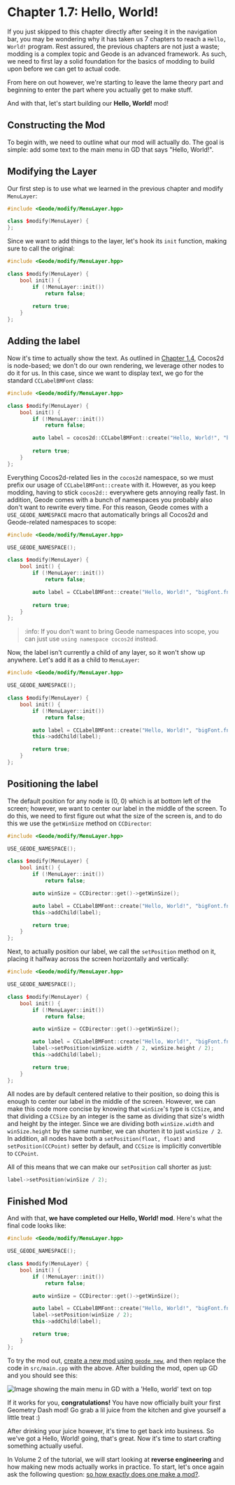 # Chapter 1.7: Hello, World!

If you just skipped to this chapter directly after seeing it in the navigation bar, you may be wondering why it has taken us 7 chapters to reach a `Hello, World!` program. Rest assured, the previous chapters are not just a waste; modding is a complex topic and Geode is an advanced framework. As such, we need to first lay a solid foundation for the basics of modding to build upon before we can get to actual code.

From here on out however, we're starting to leave the lame theory part and beginning to enter the part where you actually get to make stuff.

And with that, let's start building our **Hello, World!** mod!

## Constructing the Mod

To begin with, we need to outline what our mod will actually do. The goal is simple: add some text to the main menu in GD that says "Hello, World!".

## Modifying the Layer

Our first step is to use what we learned in the previous chapter and modify `MenuLayer`:

```cpp
#include <Geode/modify/MenuLayer.hpp>

class $modify(MenuLayer) {
};
```

Since we want to add things to the layer, let's hook its `init` function, making sure to call the original:

```cpp
#include <Geode/modify/MenuLayer.hpp>

class $modify(MenuLayer) {
	bool init() {
		if (!MenuLayer::init())
			return false;
        
        return true;
    }
};
```

## Adding the label

Now it's time to actually show the text. As outlined in [Chapter 1.4](/handbook/vol1/chap1_4.md), Cocos2d is node-based; we don't do our own rendering, we leverage other nodes to do it for us. In this case, since we want to display text, we go for the standard `CCLabelBMFont` class:

```cpp
#include <Geode/modify/MenuLayer.hpp>

class $modify(MenuLayer) {
	bool init() {
		if (!MenuLayer::init())
			return false;

        auto label = cocos2d::CCLabelBMFont::create("Hello, World!", "bigFont.fnt");
        
        return true;
    }
};
```

Everything Cocos2d-related lies in the `cocos2d` namespace, so we must prefix our usage of `CCLabelBMFont::create` with it. However, as you keep modding, having to stick `cocos2d::` everywhere gets annoying really fast. In addition, Geode comes with a bunch of namespaces you probably also don't want to rewrite every time. For this reason, Geode comes with a `USE_GEODE_NAMESPACE` macro that automatically brings all Cocos2d and Geode-related namespaces to scope:

```cpp
#include <Geode/modify/MenuLayer.hpp>

USE_GEODE_NAMESPACE();

class $modify(MenuLayer) {
	bool init() {
		if (!MenuLayer::init())
			return false;

        auto label = CCLabelBMFont::create("Hello, World!", "bigFont.fnt");
        
        return true;
    }
};
```

> :info: If you don't want to bring Geode namespaces into scope, you can just use `using namespace cocos2d` instead.

Now, the label isn't currently a child of any layer, so it won't show up anywhere. Let's add it as a child to `MenuLayer`:

```cpp
#include <Geode/modify/MenuLayer.hpp>

USE_GEODE_NAMESPACE();

class $modify(MenuLayer) {
	bool init() {
		if (!MenuLayer::init())
			return false;

        auto label = CCLabelBMFont::create("Hello, World!", "bigFont.fnt");
        this->addChild(label);

        return true;
    }
};
```

## Positioning the label

The default position for any node is (0, 0) which is at bottom left of the screen; however, we want to center our label in the middle of the screen. To do this, we need to first figure out what the size of the screen is, and to do this we use the `getWinSize` method on `CCDirector`:

```cpp
#include <Geode/modify/MenuLayer.hpp>

USE_GEODE_NAMESPACE();

class $modify(MenuLayer) {
	bool init() {
		if (!MenuLayer::init())
			return false;

		auto winSize = CCDirector::get()->getWinSize();

		auto label = CCLabelBMFont::create("Hello, World!", "bigFont.fnt");
		this->addChild(label);

		return true;
	}
};
```

Next, to actually position our label, we call the `setPosition` method on it, placing it halfway across the screen horizontally and vertically:

```cpp
#include <Geode/modify/MenuLayer.hpp>

USE_GEODE_NAMESPACE();

class $modify(MenuLayer) {
	bool init() {
		if (!MenuLayer::init())
			return false;

		auto winSize = CCDirector::get()->getWinSize();

		auto label = CCLabelBMFont::create("Hello, World!", "bigFont.fnt");
        label->setPosition(winSize.width / 2, winSize.height / 2);
		this->addChild(label);

		return true;
	}
};
```

All nodes are by default centered relative to their position, so doing this is enough to center our label in the middle of the screen. However, we can make this code more concise by knowing that `winSize`'s type is `CCSize`, and that dividing a `CCSize` by an integer is the same as dividing that size's width and height by the integer. Since we are dividing both `winSize.width` and `winSize.height` by the same number, we can shorten it to just `winSize / 2`. In addition, all nodes have both a `setPosition(float, float)` and `setPosition(CCPoint)` setter by default, and `CCSize` is implicitly convertible to `CCPoint`.

All of this means that we can make our `setPosition` call shorter as just:
```cpp
label->setPosition(winSize / 2);
```

## Finished Mod

And with that, **we have completed our Hello, World! mod**. Here's what the final code looks like:

```cpp
#include <Geode/modify/MenuLayer.hpp>

USE_GEODE_NAMESPACE();

class $modify(MenuLayer) {
	bool init() {
		if (!MenuLayer::init())
			return false;

		auto winSize = CCDirector::get()->getWinSize();

		auto label = CCLabelBMFont::create("Hello, World!", "bigFont.fnt");
        label->setPosition(winSize / 2);
		this->addChild(label);

		return true;
	}
};
```

To try the mod out, [create a new mod using `geode new`](/info/creating.md), and then replace the code in `src/main.cpp` with the above. After building the mod, open up GD and you should see this:

![Image showing the main menu in GD with a 'Hello, world' text on top](/assets/hello_world.png)

If it works for you, **congratulations!** You have now officially built your first Geometry Dash mod! Go grab a lil juice from the kitchen and give yourself a little treat :)

After drinking your juice however, it's time to get back into business. So we've got a Hello, World! going, that's great. Now it's time to start crafting something actually useful.

In Volume 2 of the tutorial, we will start looking at **reverse engineering** and how making new mods actually works in practice. To start, let's once again ask the following question: [so how exactly does one make a mod?](/handbook/vol2/chap2_1.md).
